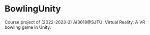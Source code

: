 # BowlingUnity
Course project of (2022-2023-2) AI3618@SJTU: Virtual Reality. A VR bowling game in Unity.
